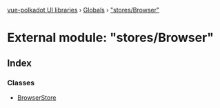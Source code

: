 [vue-polkadot UI libraries](../README.md) › [Globals](../globals.md) › ["stores/Browser"](_stores_browser_.md)

# External module: "stores/Browser"

## Index

### Classes

* [BrowserStore](../classes/_stores_browser_.browserstore.md)
